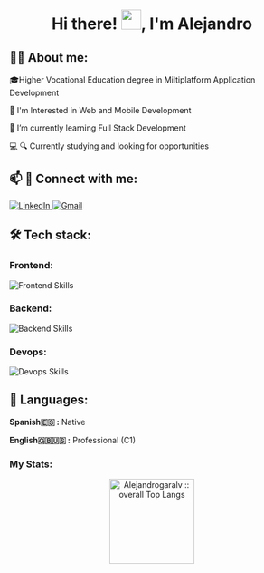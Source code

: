 <h1 align="center">Hi there! <img src="https://media.giphy.com/media/hvRJCLFzcasrR4ia7z/giphy.gif" width="35">, I'm Alejandro</h1>

## 📝😊 About me:

🎓Higher Vocational Education degree in Miltiplatform Application Development

👀 I'm Interested in Web and Mobile Development

🌱 I’m currently learning Full Stack Development

💻 🔍 Currently studying and looking for opportunities

## 📫 📩 Connect with me:

<a href="https://www.linkedin.com/in/alejandro-garc%C3%ADa-%C3%A1lvarez/" target="_blank">
  <img src="https://skillicons.dev/icons?i=linkedin" alt="LinkedIn" />
</a>
<a href="mailto:alejandrogaralv448@gmail.com" title="alejandrogaralv448@gmail.com">
  <img src="https://skillicons.dev/icons?i=gmail" alt="Gmail" />
</a>

## 🛠️ Tech stack:

### Frontend:

![Frontend Skills](https://skillicons.dev/icons?i=html,css,js,react)

### Backend:

![Backend Skills](https://skillicons.dev/icons?i=java,cs,dotnet,py,nodejs,mysql,mongodb)

### Devops:

![Devops Skills](https://skillicons.dev/icons?i=git,github,docker,apple,windows,vscode)

## 💬 Languages:

**Spanish🇪🇸 :** Native

**English🇬🇧🇺🇸 :** Professional (C1)

### My Stats:

<p align="center">
  <img height="150" src="https://github-readme-stats.vercel.app/api/top-langs/?username=Alejandrogaralv&theme=tokyonight&show_icons=true&hide_border=true&layout=compact"
          alt="Alejandrogaralv :: overall Top Langs " />
